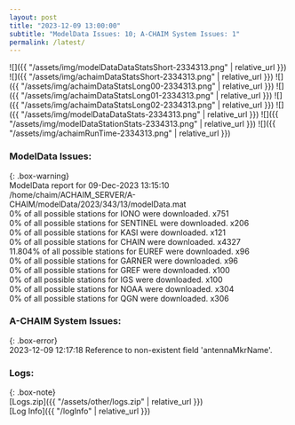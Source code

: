 ```yaml
---
layout: post
title: "2023-12-09 13:00:00"
subtitle: "ModelData Issues: 10; A-CHAIM System Issues: 1"
permalink: /latest/
---
```


![]({{ "/assets/img/modelDataDataStatsShort-2334313.png" | relative_url }})
![]({{ "/assets/img/achaimDataStatsShort-2334313.png" | relative_url }})
![]({{ "/assets/img/achaimDataStatsLong00-2334313.png" | relative_url }})
![]({{ "/assets/img/achaimDataStatsLong01-2334313.png" | relative_url }})
![]({{ "/assets/img/achaimDataStatsLong02-2334313.png" | relative_url }})
![]({{ "/assets/img/modelDataDataStats-2334313.png" | relative_url }})
![]({{ "/assets/img/modelDataStationStats-2334313.png" | relative_url }})
![]({{ "/assets/img/achaimRunTime-2334313.png" | relative_url }})


### ModelData Issues:  
  
{: .box-warning}  
 ModelData report for 09-Dec-2023 13:15:10   
 /home/chaim/ACHAIM_SERVER/A-CHAIM/modelData/2023/343/13/modelData.mat   
 0% of all possible stations for IONO were downloaded. x751   
 0% of all possible stations for SENTINEL were downloaded. x206   
 0% of all possible stations for KASI were downloaded. x121   
 0% of all possible stations for CHAIN were downloaded. x4327   
 11.804% of all possible stations for EUREF were downloaded. x96   
 0% of all possible stations for GARNER were downloaded. x96   
 0% of all possible stations for GREF were downloaded. x100   
 0% of all possible stations for IGS were downloaded. x100   
 0% of all possible stations for NOAA were downloaded. x304   
 0% of all possible stations for QGN were downloaded. x306   
  
### A-CHAIM System Issues:  
  
{: .box-error}  
2023-12-09 12:17:18 Reference to non-existent field 'antennaMkrName'.  

### Logs:  
  
{: .box-note}  
[Logs.zip]({{ "/assets/other/logs.zip" | relative_url }})  
[Log Info]({{ "/logInfo" | relative_url }})  
